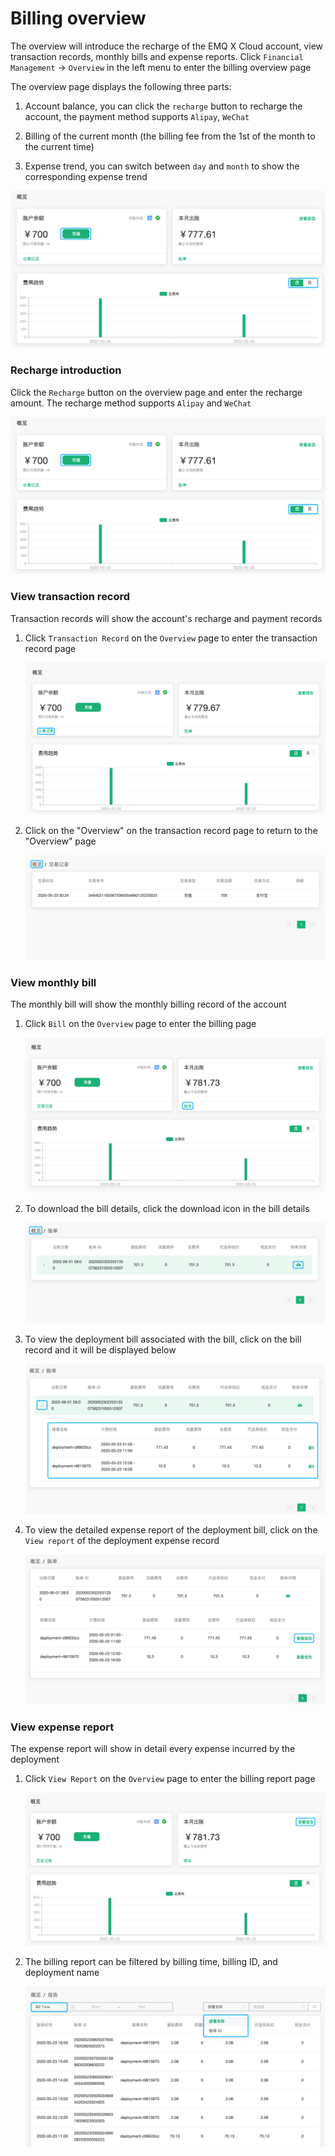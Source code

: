 # Billing overview

The overview will introduce the recharge of the EMQ X Cloud account, view transaction records, monthly bills and expense reports. Click `Financial Management` -> `Overview` in the left menu to enter the billing overview page

The overview page displays the following three parts:

1. Account balance, you can click the `recharge` button to recharge the account, the payment method supports `Alipay`, `WeChat`
2. Billing of the current month (the billing fee from the 1st of the month to the current time)

3. Expense trend, you can switch between `day` and `month` to show the corresponding expense trend

![overview](./_assets/overview.png)



### Recharge introduction

Click the `Recharge` button on the overview page and enter the recharge amount. The recharge method supports `Alipay` and `WeChat`

![overview](./_assets/overview.png)



### View transaction record

Transaction records will show the account's recharge and payment records

1. Click `Transaction Record` on the `Overview` page to enter the transaction record page

   ![transactions](./_assets/transactions.png)

2. Click on the "Overview" on the transaction record page to return to the "Overview" page

   ![transactions-list](./_assets/transactions-list.png)



### View monthly bill

The monthly bill will show the monthly billing record of the account

1. Click `Bill` on the `Overview` page to enter the billing page

   ![bills](./_assets/bills.png)

2. To download the bill details, click the download icon in the bill details

   ![bills-download](./_assets/bills-download.png)

3. To view the deployment bill associated with the bill, click on the bill record and it will be displayed below

   ![bills-details](./_assets/bills-details.png)

4. To view the detailed expense report of the deployment bill, click on the `View report` of the deployment expense record

   ![bills-report](./_assets/bills-report.png)



### View expense report

The expense report will show in detail every expense incurred by the deployment

1. Click `View Report` on the `Overview` page to enter the billing report page

   ![report](./_assets/report.png)

2. The billing report can be filtered by billing time, billing ID, and deployment name

   ![report-filter](./_assets/report-filter.png)


